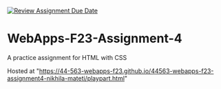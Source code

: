 [![Review Assignment Due Date](https://classroom.github.com/assets/deadline-readme-button-24ddc0f5d75046c5622901739e7c5dd533143b0c8e959d652212380cedb1ea36.svg)](https://classroom.github.com/a/4tKarLeg)
# WebApps-F23-Assignment-4
A practice assignment for HTML with CSS

Hosted at "https://44-563-webapps-f23.github.io/44563-webapps-f23-assignment4-nikhila-mateti/playpart.html"


